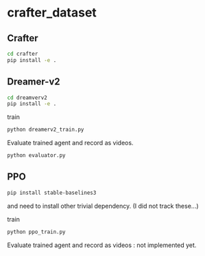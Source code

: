# crafter_dataset

## Crafter

```sh
cd crafter
pip install -e .
```

## Dreamer-v2

```sh
cd dreamverv2
pip install -e .
```

train
```sh
python dreamerv2_train.py
```

Evaluate trained agent and record as videos.
```sh
python evaluator.py
```


## PPO
```sh
pip install stable-baselines3
```
and need to install other trivial dependency. (I did not track these...)

train
```sh
python ppo_train.py
```

Evaluate trained agent and record as videos : not implemented yet.
